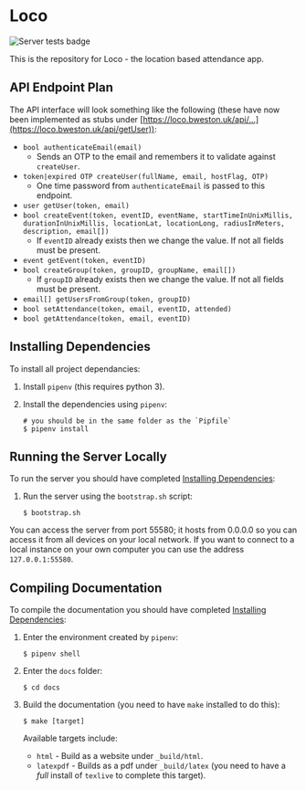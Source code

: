 # Loco

![Server tests badge](https://github.com/bweston6/group69_comp208/actions/workflows/server_tests.yml/badge.svg)

This is the repository for Loco - the location based attendance app.


## API Endpoint Plan
The API interface will look something like the following (these have now been implemented as stubs under [https://loco.bweston.uk/api/...](https://loco.bweston.uk/api/getUser)):

* `bool authenticateEmail(email)`
	* Sends an OTP to the email and remembers it to validate against `createUser`.
* `token|expired OTP createUser(fullName, email, hostFlag, OTP)`
	* One time password from `authenticateEmail` is passed to this endpoint.
* `user getUser(token, email)`
* `bool createEvent(token, eventID, eventName, startTimeInUnixMillis, durationInUnixMillis, locationLat, locationLong, radiusInMeters, description, email[])`
  *  If `eventID` already exists then we change the value. If not all fields must be present.
* `event getEvent(token, eventID)`
* `bool createGroup(token, groupID, groupName, email[])`
  *  If `groupID` already exists then we change the value. If not all fields must be present.
* `email[] getUsersFromGroup(token, groupID)`
* `bool setAttendance(token, email, eventID, attended)`
* `bool getAttendance(token, email, eventID)`

## Installing Dependencies
To install all project dependancies:

1. Install `pipenv` (this requires python 3).
1. Install the dependencies using `pipenv`:
	
	```
	# you should be in the same folder as the `Pipfile`
	$ pipenv install
	```

## Running the Server Locally
To run the server you should have completed [Installing Dependencies](#installing-dependencies):

1. Run the server using the `bootstrap.sh` script:
	
	```
	$ bootstrap.sh
	```
	
You can access the server from port 55580; it hosts from 0.0.0.0 so you can access it from all devices on your local network. If you want to connect to a local instance on your own computer you can use the address `127.0.0.1:55580`.

## Compiling Documentation
To compile the documentation you should have completed [Installing Dependencies](#installing-dependencies):

1. Enter the environment created by `pipenv`:

	```
	$ pipenv shell
	```
1. Enter the `docs` folder:

	```
	$ cd docs
	```
1. Build the documentation (you need to have `make` installed to do this):

	```
	$ make [target]
	```
	
	Available targets include:
	
	* `html` - Build as a website under `_build/html`.
	* `latexpdf` - Builds as a pdf under `_build/latex` (you need to have a *full* install of `texlive` to complete this target).
